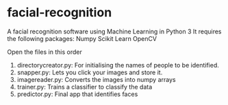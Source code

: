 # facial-recognition
A facial recognition software using Machine Learning in Python 3
It requires the following packages:
Numpy
Scikit Learn
OpenCV

Open the files in this order
1. directorycreator.py: For initialising the names of people to be identified.
2. snapper.py: Lets you click your images and store it.
3. imagereader.py: Converts the images into numpy arrays
4. trainer.py: Trains a classifier to classify the data
5. predictor.py: Final app that identifies faces
